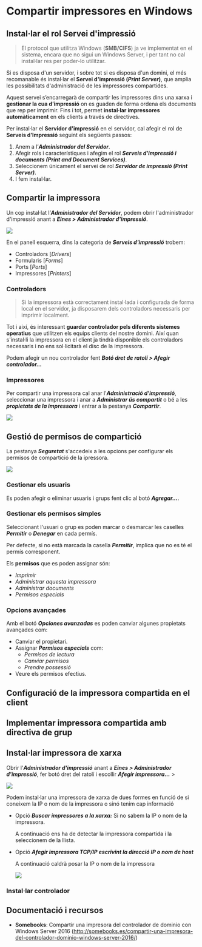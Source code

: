 # Compartir impressores en Windows

## Instal·lar el rol Servei d'impressió 

> El protocol que utilitza Windows (**SMB/CIFS**) ja ve implementat en el sistema, encara que no sigui un Windows Server, i per tant no cal instal·lar res per poder-lo utilitzar. 

Si es disposa d'un servidor, i sobre tot si es disposa d'un domini, el més recomanable és instal·lar el **Servei d'impressió (_Print Server_)**, que amplia les possibilitats d'administració de les impressores compartides.

Aquest servei s’encarregarà de compartir les impressores dins una xarxa i **gestionar la cua d’impressió** on es guaden de forma ordena els documents que rep per imprimir. Fins i tot, permet **instal·lar impressores automàticament** en els clients a través de directives.

Per instal·lar el **Servidor d'impressió** en el servidor, cal afegir el rol de **Serveis d’Impressió** seguint els següents passos:

1. Anem a l’**_Administrador del Servidor_**.
2. Afegir rols i característiques i afegim el rol **_Serveis d'impressió i documents (Print and Document Services)_**.
3. Seleccionem únicament el servei de rol **_Servidor de impressió (Print Server)_**.
4. I fem instal·lar.


## Compartir la impressora

Un cop instal·lat l’**_Administrador del Servidor_**, podem obrir l'administrador d'impressió anant a **_Eines > Administrador d'impressió_**.

![](/assets/win-print-management.png)

En el panell esquerra, dins la categoria de **_Serveis d'impressió_** trobem:

* Controladors [_Drivers_]
* Formularis [_Forms_]
* Ports [_Ports_]
* Impressores [_Printers_]

### Controladors

> Si la impressora està correctament instal·lada i configurada de forma local en el servidor, ja disposarem dels controladors necessaris per imprimir localment.

Tot i així, és interessant **guardar controlador pels diferents sistemes operatius** que utilitzen els equips clients del nostre domini. Així quan s'instal·li la impressora en el client ja tindrà disponible els controladors necessaris i no ens sol·licitarà el disc de la impressora. 

Podem afegir un nou controlador fent **_Botó dret de ratolí > Afegir controlador..._**

### Impressores

Per compartir una impressora cal anar l'**_Administració d'impressió_**, seleccionar una impressora i  anar a **_Administrar ús compartit_** o bé a les **_propietats de la impressora_** i entrar a la pestanya **_Compartir_**.

![](/assets/uf3-compartir-impressora-general.png)


## Gestió de permisos de compartició

La pestanya **_Seguretat_** s'accedeix a les opcions per configurar els permisos de compartició de la ipressora.

![](/assets/uf3-compartir-impressora.png)

### Gestionar els usuaris

  Es poden afegir o eliminar usuaris i grups fent clic al botó **_Agregar..._**.

### Gestionar els permisos simples

  Seleccionant l'usuari o grup es poden marcar o desmarcar les caselles **_Permitir_** o **_Denegar_** en cada permís.

  Per defecte, si no està marcada la casella **_Permitir_**, implica que no es té el permís corresponent.

  Els **permisos** que es poden assignar són: 
 * _Imprimir_
 * _Administrar aquesta impressora_
 * _Administrar documents_ 
 * _Permisos especials_

### Opcions avançades

Amb el botó **_Opciones avanzadas_** es poden canviar algunes propietats avançades com:

* Canviar el propietari.
* Assignar **_Permisos especials_** com: 
    * _Permisos de lectura_ 
    * _Canviar permisos_  
    * _Prendre possessió_
* Veure els permisos efectius.

## Configuració de la impressora compartida en el client



## Implementar impressora compartida amb directiva de grup



## Instal·lar impressora de xarxa

Obrir l'**_Administrador d'impressió_** anant a **_Eines > Administrador d'impressió_**, fer botó dret del ratolí i escollir **_Afegir impressora..._** >


![](/assets/uf3-afegir-impressora-buscar.png)


Podem instal·lar una impressora de xarxa de dues formes en funció de si coneixem la IP o nom de la impressora o sinó tenim cap informació


* Opció **_Buscar impressores a la xarxa:_** Si no sabem la IP o nom de la impressora.

  A continuació ens ha de detectar la impressora compartida i la seleccionem de la llista.


* Opció  **_Afegir impressora TCP/IP escrivint la direcció IP o nom de host_**

  A continuació caldrà posar la IP o nom de la impressora

  ![](/assets/uf3-afegir-impressora-IP.png)

### Instal·lar controlador


## Documentació i recursos

* **Somebooks**: Compartir una impresora del controlador de dominio con Windows Server 2016 (http://somebooks.es/compartir-una-impresora-del-controlador-dominio-windows-server-2016/)